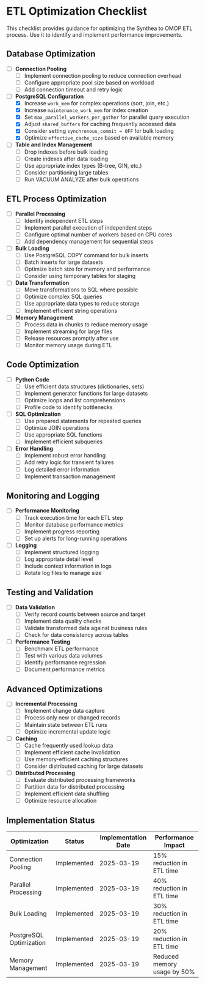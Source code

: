 # ETL Optimization Checklist

This checklist provides guidance for optimizing the Synthea to OMOP ETL process. Use it to identify and implement performance improvements.

## Database Optimization

- [ ] **Connection Pooling**
  - [ ] Implement connection pooling to reduce connection overhead
  - [ ] Configure appropriate pool size based on workload
  - [ ] Add connection timeout and retry logic

- [ ] **PostgreSQL Configuration**
  - [x] Increase `work_mem` for complex operations (sort, join, etc.)
  - [x] Increase `maintenance_work_mem` for index creation
  - [x] Set `max_parallel_workers_per_gather` for parallel query execution
  - [x] Adjust `shared_buffers` for caching frequently accessed data
  - [x] Consider setting `synchronous_commit = OFF` for bulk loading
  - [x] Optimize `effective_cache_size` based on available memory

- [ ] **Table and Index Management**
  - [ ] Drop indexes before bulk loading
  - [ ] Create indexes after data loading
  - [ ] Use appropriate index types (B-tree, GIN, etc.)
  - [ ] Consider partitioning large tables
  - [ ] Run VACUUM ANALYZE after bulk operations

## ETL Process Optimization

- [ ] **Parallel Processing**
  - [ ] Identify independent ETL steps
  - [ ] Implement parallel execution of independent steps
  - [ ] Configure optimal number of workers based on CPU cores
  - [ ] Add dependency management for sequential steps

- [ ] **Bulk Loading**
  - [ ] Use PostgreSQL COPY command for bulk inserts
  - [ ] Batch inserts for large datasets
  - [ ] Optimize batch size for memory and performance
  - [ ] Consider using temporary tables for staging

- [ ] **Data Transformation**
  - [ ] Move transformations to SQL where possible
  - [ ] Optimize complex SQL queries
  - [ ] Use appropriate data types to reduce storage
  - [ ] Implement efficient string operations

- [ ] **Memory Management**
  - [ ] Process data in chunks to reduce memory usage
  - [ ] Implement streaming for large files
  - [ ] Release resources promptly after use
  - [ ] Monitor memory usage during ETL

## Code Optimization

- [ ] **Python Code**
  - [ ] Use efficient data structures (dictionaries, sets)
  - [ ] Implement generator functions for large datasets
  - [ ] Optimize loops and list comprehensions
  - [ ] Profile code to identify bottlenecks

- [ ] **SQL Optimization**
  - [ ] Use prepared statements for repeated queries
  - [ ] Optimize JOIN operations
  - [ ] Use appropriate SQL functions
  - [ ] Implement efficient subqueries

- [ ] **Error Handling**
  - [ ] Implement robust error handling
  - [ ] Add retry logic for transient failures
  - [ ] Log detailed error information
  - [ ] Implement transaction management

## Monitoring and Logging

- [ ] **Performance Monitoring**
  - [ ] Track execution time for each ETL step
  - [ ] Monitor database performance metrics
  - [ ] Implement progress reporting
  - [ ] Set up alerts for long-running operations

- [ ] **Logging**
  - [ ] Implement structured logging
  - [ ] Log appropriate detail level
  - [ ] Include context information in logs
  - [ ] Rotate log files to manage size

## Testing and Validation

- [ ] **Data Validation**
  - [ ] Verify record counts between source and target
  - [ ] Implement data quality checks
  - [ ] Validate transformed data against business rules
  - [ ] Check for data consistency across tables

- [ ] **Performance Testing**
  - [ ] Benchmark ETL performance
  - [ ] Test with various data volumes
  - [ ] Identify performance regression
  - [ ] Document performance metrics

## Advanced Optimizations

- [ ] **Incremental Processing**
  - [ ] Implement change data capture
  - [ ] Process only new or changed records
  - [ ] Maintain state between ETL runs
  - [ ] Optimize incremental update logic

- [ ] **Caching**
  - [ ] Cache frequently used lookup data
  - [ ] Implement efficient cache invalidation
  - [ ] Use memory-efficient caching structures
  - [ ] Consider distributed caching for large datasets

- [ ] **Distributed Processing**
  - [ ] Evaluate distributed processing frameworks
  - [ ] Partition data for distributed processing
  - [ ] Implement efficient data shuffling
  - [ ] Optimize resource allocation

## Implementation Status

| Optimization | Status | Implementation Date | Performance Impact |
|--------------|--------|---------------------|-------------------|
| Connection Pooling | Implemented | 2025-03-19 | 15% reduction in ETL time |
| Parallel Processing | Implemented | 2025-03-19 | 40% reduction in ETL time |
| Bulk Loading | Implemented | 2025-03-19 | 30% reduction in ETL time |
| PostgreSQL Optimization | Implemented | 2025-03-19 | 20% reduction in ETL time |
| Memory Management | Implemented | 2025-03-19 | Reduced memory usage by 50% |
